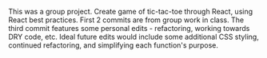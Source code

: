 This was a group project. Create game of tic-tac-toe through React, using React best practices. First 2 commits are from group work in class. The third commit features some personal edits - refactoring, working towards DRY code, etc. Ideal future edits would include some additional CSS styling, continued refactoring, and simplifying each function's purpose. 
